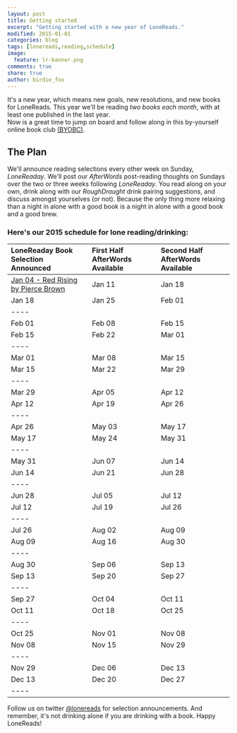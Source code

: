 ```yaml
---
layout: post
title: Getting started
excerpt: "Getting started with a new year of LoneReads."
modified: 2015-01-01
categories: blog
tags: [lonereads,reading,schedule]
image:
  feature: lr-banner.png
comments: true
share: true
author: birdie_fox
---
```


It's a new year, which means new goals, new resolutions, and new books for
LoneReads.  This year we'll be reading *two books each month*, with at least
one published in the last year.  
Now is a great time to jump on board
and follow along in this by-yourself online book club [(BYOBC)]({{site.url}}/about). 

## The Plan

We'll announce reading selections every other week on Sunday, *LoneReaday*. 
We'll post our *AfterWords* post-reading thoughts on Sundays over the two or 
three weeks following *LoneReaday*.  You read along on your own, drink along 
with our *RoughDraught* drink pairing suggestions, and discuss amongst yourselves 
(or not).  Because the only thing more relaxing than a night in alone with a good 
book is a night in alone with a good book and a good brew.

### Here's our 2015 schedule for lone reading/drinking:

| LoneReaday Book Selection Announced | First Half AfterWords Available | Second Half AfterWords Available |
|:--------|:--------|:--------|
| [Jan 04 - Red Rising by Pierce Brown]({{site.url}}/books/first-lone-read-2015/)  | Jan 11   | Jan 18   |
| Jan 18  | Jan 25   | Feb 01   |
|----
| Feb 01  | Feb 08   | Feb 15   |
| Feb 15  | Feb 22   | Mar 01   |
|----
| Mar 01  | Mar 08   | Mar 15   |
| Mar 15  | Mar 22   | Mar 29   |
|----
| Mar 29  | Apr 05   | Apr 12   |
| Apr 12  | Apr 19   | Apr 26   |
|----
| Apr 26  | May 03   | May 17   |
| May 17  | May 24   | May 31   |
|----
| May 31 | Jun 07  | Jun 14  |
| Jun 14 | Jun 21  | Jun 28  |
|----
| Jun 28 | Jul 05  | Jul 12  |
| Jul 12 | Jul 19  | Jul 26  |
|----
| Jul 26 | Aug 02  | Aug 09  |
| Aug 09 | Aug 16  | Aug 30  |
|----
| Aug 30 | Sep 06  | Sep 13  |
| Sep 13 | Sep 20  | Sep 27  |
|----
| Sep 27 | Oct 04  | Oct 11  |
| Oct 11 | Oct 18  | Oct 25  |
|----
| Oct 25 | Nov 01  | Nov 08  |
| Nov 08 | Nov 15  | Nov 29  |
|----
| Nov 29 | Dec 06  | Dec 13  |
| Dec 13 | Dec 20  | Dec 27  |
|----

Follow us on twitter [@lonereads](http://twitter.com/lonereads) for selection
announcements.  And remember, it's not drinking alone if you are drinking with a book.  Happy LoneReads!




